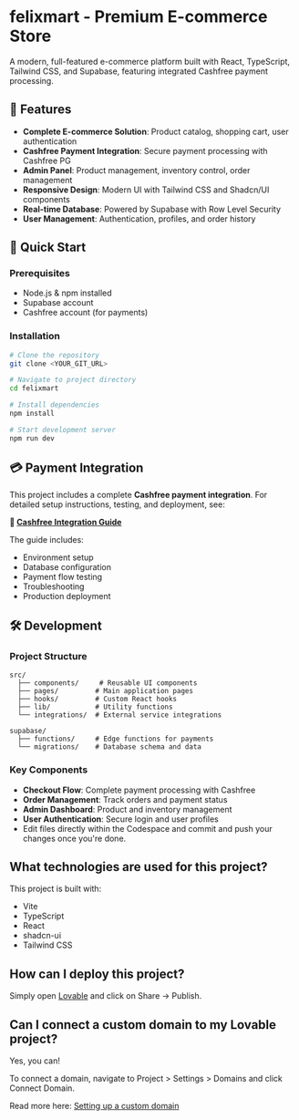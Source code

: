 # felixmart - Premium E-commerce Store

A modern, full-featured e-commerce platform built with React, TypeScript, Tailwind CSS, and Supabase, featuring integrated Cashfree payment processing.

## 🌟 Features

- **Complete E-commerce Solution**: Product catalog, shopping cart, user authentication
- **Cashfree Payment Integration**: Secure payment processing with Cashfree PG
- **Admin Panel**: Product management, inventory control, order management
- **Responsive Design**: Modern UI with Tailwind CSS and Shadcn/UI components
- **Real-time Database**: Powered by Supabase with Row Level Security
- **User Management**: Authentication, profiles, and order history

## 🚀 Quick Start

### Prerequisites

- Node.js & npm installed
- Supabase account
- Cashfree account (for payments)

### Installation

```sh
# Clone the repository
git clone <YOUR_GIT_URL>

# Navigate to project directory
cd felixmart

# Install dependencies
npm install

# Start development server
npm run dev
```

## 💳 Payment Integration

This project includes a complete **Cashfree payment integration**. For detailed setup instructions, testing, and deployment, see:

**📖 [Cashfree Integration Guide](./CASHFREE_INTEGRATION_GUIDE.md)**

The guide includes:
- Environment setup
- Database configuration
- Payment flow testing
- Troubleshooting
- Production deployment

## 🛠️ Development

### Project Structure

```
src/
  ├── components/     # Reusable UI components
  ├── pages/         # Main application pages
  ├── hooks/         # Custom React hooks
  ├── lib/           # Utility functions
  └── integrations/  # External service integrations

supabase/
  ├── functions/     # Edge functions for payments
  └── migrations/    # Database schema and data
```

### Key Components

- **Checkout Flow**: Complete payment processing with Cashfree
- **Order Management**: Track orders and payment status
- **Admin Dashboard**: Product and inventory management
- **User Authentication**: Secure login and user profiles
- Edit files directly within the Codespace and commit and push your changes once you're done.

## What technologies are used for this project?

This project is built with:

- Vite
- TypeScript
- React
- shadcn-ui
- Tailwind CSS

## How can I deploy this project?

Simply open [Lovable](https://lovable.dev/projects/d63ea0c7-2d4b-4011-92d5-ad90d5ba0a0c) and click on Share -> Publish.

## Can I connect a custom domain to my Lovable project?

Yes, you can!

To connect a domain, navigate to Project > Settings > Domains and click Connect Domain.

Read more here: [Setting up a custom domain](https://docs.lovable.dev/tips-tricks/custom-domain#step-by-step-guide)
